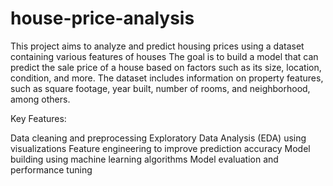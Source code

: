 # house-price-analysis
This project aims to analyze and predict housing prices using a dataset containing various features of houses
The goal is to build a model that can predict the sale price of a house based on factors such as its size, location, condition, and more. The dataset includes information on property features, such as square footage, year built, number of rooms, and neighborhood, among others.

Key Features:

Data cleaning and preprocessing
Exploratory Data Analysis (EDA) using visualizations
Feature engineering to improve prediction accuracy
Model building using machine learning algorithms
Model evaluation and performance tuning
